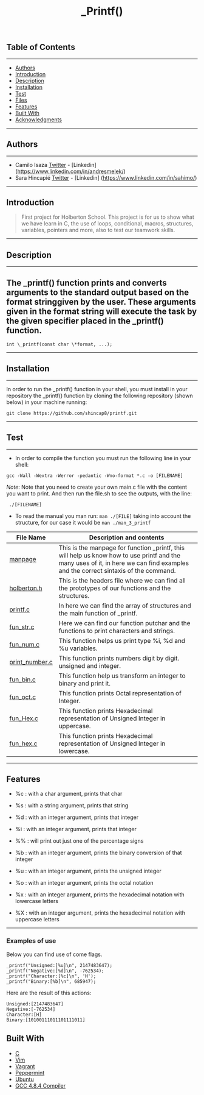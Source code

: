 <h1 align ="center"> _Printf() </h1><br>

## Table of Contents 
---
- [Authors](#authors)
- [Introduction](#introduction)
- [Description](#description)
- [Installation](#installation)
- [Test](#Test)
- [Files](#files)
- [Features](#features)
- [Built With](#built-with)
- [Acknowledgments](#acknowledgments)
---
## Authors 
---
* Camilo Isaza [Twitter](https://twitter.com/Andresmelek) - [Linkedin] (https://www.linkedin.com/in/andresmelek/)
* Sara Hincapié [Twitter](https://twitter.com/sahimo1) - [Linkedin] (https://www.linkedin.com/in/sahimo/)
---
## Introduction
> First project for Holberton School. This project is for us to show what we have learn in C, the use of loops, conditional, macros, structures, variables, pointers and more, also to test our teamwork skills.
---
## Description 
---
The _printf() function prints and converts arguments to the standard output based on the format stringgiven by the user.
These arguments given in the format string will execute the task by the given specifier placed in the _printf() function.
---
```
int \_printf(const char \*format, ...);
```
---
## Installation 
---
In order to run the _printf() function in your shell, you must install in your repository the _printf() function by cloning the following repository (shown below) in your machine running:
```
git clone https://github.com/shincap8/printf.git
```
---
## Test
---
- In order to compile the function you must run the following line in your shell:
```
gcc -Wall -Wextra -Werror -pedantic -Wno-format *.c -o [FILENAME]
```
_Note_: Note that you need to create your own main.c file with the content you want to print.
And then run the file.sh to see the outputs, with the line:
```
 ./[FILENAME]

```
- To read the manual you man run:
```man ./[FILE]``` taking into account the structure, for our case it would be ```man ./man_3_printf```

| File Name | Description and contents |
| --- | --- |
| [manpage](man_3_printf) | This is the manpage for function _printf, this will help us know how to use printf and the many uses of it, in here we can find examples and the correct sintaxis of the command.|
| [holberton.h](holberton.h) |This is the headers file where we can find all the prototypes of our functions and the structures. |
| [printf.c](_printf.c) |In here we can find the array of structures and the main function of _printf. |
| [fun_str.c](fun_str.c) |Here we can find our function putchar and the functions to print characters and strings. |
| [fun_num.c](fun_num.c) |This function helps us print type %i, %d and %u variables. |
| [print_number.c](print_number.c) |This function prints numbers digit by digit. unsigned and integer. |
| [fun_bin.c](fun_bin.c) |This function help us transform an integer to binary and print it. |
| [fun_oct.c](fun_oct.c) |This function prints Octal representation of Integer. |
| [fun_Hex.c](fun_Hex.c) |This function prints Hexadecimal representation of Unsigned Integer in uppercase. |
| [fun_hex.c](fun_hex.c) |This function prints Hexadecimal representation of Unsigned Integer in lowercase. |
---
## Features 

* %c : with a char argument, prints that char

* %s : with a string argument, prints that string

* %d : with an integer argument, prints that integer

* %i : with an integer argument, prints that integer

* %% : will print out just one of the percentage signs

* %b : with an integer argument, prints the binary conversion of that integer

* %u : with an integer argument, prints the unsigned integer

* %o : with an integer argument, prints the octal notation

* %x : with an integer argument, prints the hexadecimal notation with lowercase letters

* %X : with an integer argument, prints the hexadecimal notation with uppercase letters
---
### Examples of use

Below you can find use of come flags.

```
_printf("Unsigned:[%u]\n", 2147483647);
_printf("Negative:[%d]\n", -762534);
_printf("Character:[%c]\n", 'H');
_printf("Binary:[%b]\n", 685947);
```
Here are the result of this actions:

```
Unsigned:[2147483647]
Negative:[-762534]
Character:[H]
Binary:[10100111011101111011]
```


## Built With

* [C](https://en.wikipedia.org/wiki/C_(programming_language))
* [Vim](https://https://en.wikipedia.org/wiki/Vim_(text_editor)/)
* [Vagrant](https://www.vagrantup.com/)
* [Peppermint](https://www.osboxes.org/peppermint/)
* [Ubuntu](https://www.ubuntu.com/)
* [GCC 4.8.4 Compiler](https://gcc.gnu.org/)
